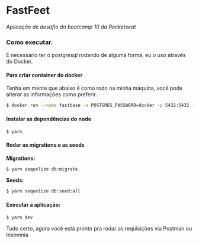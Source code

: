 # FastFeet
*Aplicação de desafio do bootcamp 10 da Rocketseat*

### Como executar.

É necessário ter o postgresql rodando de alguma forma, eu o uso através do Docker.

#### Para criar container do docker
Tenha em mente que abaixo é como rodo na minha máquina, você pode alterar as informações como preferir.

```bash
$ docker run --name fastbase -e POSTGRES_PASSWORD=docker -p 5432:5432 -d postgres
```

#### Instalar as dependências do node
```bash
$ yarn
```
#### Rodar as migrations e as seeds

**Migrations:**
```bash
$ yarn sequelize db:migrate
```

**Seeds:**
```bash
$ yarn sequelize db:seed:all
```

#### Executar a aplicação:
```bash
$ yarn dev
```

Tudo certo, agora você está pronto pra rodar as requisições via Postman ou Insomnia
